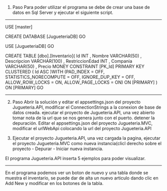 1) Paso
Para poder utilizar el programa se debe de crear una base de datos en Sql Server y ejecutar el siguiente script.
---------
USE [master]

CREATE DATABASE [JugueteriaDB]
GO

USE [JugueteriaDB]
GO

CREATE TABLE [dbo].[Inventario](
	  Id INT
	, Nombre VARCHAR(50)
	, Descripcion VARCHAR(100)
	, RestriccionEdad INT
	, Compania VARCHAR(50)
	, Precio MONEY
CONSTRAINT [PK_Id] PRIMARY KEY CLUSTERED
(
	Id ASC
)WITH (PAD_INDEX = OFF, STATISTICS_NORECOMPUTE = OFF, IGNORE_DUP_KEY = OFF, ALLOW_ROW_LOCKS = ON, ALLOW_PAGE_LOCKS = ON) ON [PRIMARY]
) ON [PRIMARY]
GO


----------

2) Paso
Abrir la solución y editar el appsettings.json del proyecto Jugueteria.API, modificar el ConnectionStrings a la conexion de base de datos creada.
ejecutar el proyecto de Jugueteria.API, una vez abierto tomar nota de la url que se nos genera  junto con el puerto. 
detener la depuración.
Editar el appsettings.json del proyecto Jugueteria.MVC, modificar el urlWebApi colocando la url del proyecto Jugueteria.API

3) Ejecutar el proyecto Jugueteria.API, una vez cargada la pagina, ejecutar el proyecto Jugueteria.MVC como nueva instancia(clicl derecho sobre el proyecto - Depurar - Iniciar nueva instancia.

El programa Jugueteria.API inserta 5 ejemplos para poder visualizar.

----------------
En el programa podemos ver un boton de nuevo y una tabla donde se muestra el inventario, se puede dar de alta un nuevo articulo dando clic en Add New y modificar en los botones de la tabla.